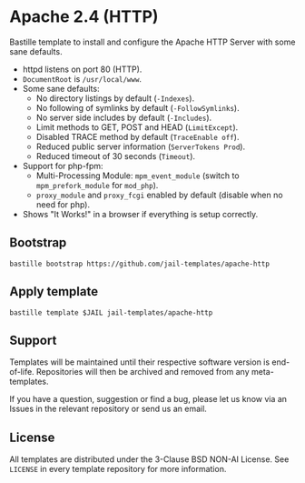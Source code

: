 # Apache 2.4 (HTTP)
Bastille template to install and configure the Apache HTTP Server with some sane defaults.

* httpd listens on port 80 (HTTP).
* `DocumentRoot` is `/usr/local/www`.
* Some sane defaults:
  * No directory listings by default (`-Indexes`).
  * No following of symlinks by default (`-FollowSymlinks`).
  * No server side includes by default (`-Includes`).
  * Limit methods to GET, POST and HEAD (`LimitExcept`).
  * Disabled TRACE method by default (`TraceEnable off`).
  * Reduced public server information (`ServerTokens Prod`).
  * Reduced timeout of 30 seconds (`Timeout`).
* Support for php-fpm:
  * Multi-Processing Module: `mpm_event_module` (switch to `mpm_prefork_module` for `mod_php`).  
  * `proxy_module` and `proxy_fcgi` enabled by default (disable when no need for php).
* Shows "It Works!" in a browser if everything is setup correctly.

## Bootstrap
```
bastille bootstrap https://github.com/jail-templates/apache-http
```

## Apply template
```
bastille template $JAIL jail-templates/apache-http
```

## Support
Templates will be maintained until their respective software version is end-of-life. Repositories will then be archived and removed from any meta-templates.

If you have a question, suggestion or find a bug, please let us know via an Issues in the relevant repository or send us an email.

## License
All templates are distributed under the 3-Clause BSD NON-AI License. See `LICENSE` in every template repository for more information.
